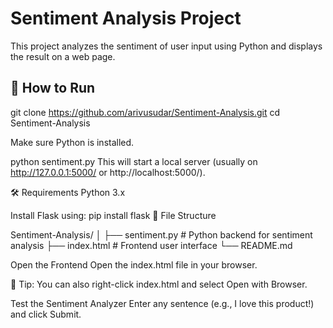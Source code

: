 # Sentiment Analysis Project

This project analyzes the sentiment of user input using Python and displays the result on a web page.

## 🔧 How to Run

git clone https://github.com/arivusudar/Sentiment-Analysis.git
cd Sentiment-Analysis

Make sure Python is installed.

python sentiment.py
This will start a local server (usually on http://127.0.0.1:5000/ or http://localhost:5000/).

🛠 Requirements
Python 3.x

Install Flask using:
pip install flask
📁 File Structure

Sentiment-Analysis/
│
├── sentiment.py     # Python backend for sentiment analysis
├── index.html       # Frontend user interface
└── README.md

 Open the Frontend
Open the index.html file in your browser.

📌 Tip: You can also right-click index.html and select Open with Browser.

 Test the Sentiment Analyzer
Enter any sentence (e.g., I love this product!)
and click Submit.
